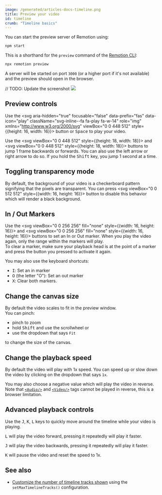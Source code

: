 ```yaml
---
image: /generated/articles-docs-timeline.png
title: Preview your video
id: timeline
crumb: "Timeline basics"
---
```


You can start the preview server of Remotion using:

```bash
npm start
```

This is a shorthand for the `preview` command of the [Remotion CLI](/docs/cli):

```bash
npx remotion preview
```

A server will be started on port `3000` (or a higher port if it's not available) and the preview should open in the browser.

// TODO: Update the screenshot
<img src="/img/timeline.png"></img>

## Preview controls

Use the <svg
aria-hidden="true"
focusable="false"
data-prefix="fas"
data-icon="play"
className="svg-inline--fa fa-play fa-w-14"
role="img"
xmlns="http://www.w3.org/2000/svg"
viewBox="0 0 448 512" style={{height: 16, width: 16}}><path
    fill="currentColor"
    d="M424.4 214.7L72.4 6.6C43.8-10.3 0 6.1 0 47.9V464c0 37.5 40.7 60.1 72.4 41.3l352-208c31.4-18.5 31.5-64.1 0-82.6z"
  /></svg> button or <kbd>Space</kbd> to play your video.

Use the <svg viewBox="0 0 448 512" style={{height: 18, width: 18}}><path fill="currentColor" d="M64 468V44c0-6.6 5.4-12 12-12h48c6.6 0 12 5.4 12 12v176.4l195.5-181C352.1 22.3 384 36.6 384 64v384c0 27.4-31.9 41.7-52.5 24.6L136 292.7V468c0 6.6-5.4 12-12 12H76c-6.6 0-12-5.4-12-12z" /></svg>
and <svg viewBox="0 0 448 512" style={{height: 18, width: 18}}><path fill="currentColor" d="M384 44v424c0 6.6-5.4 12-12 12h-48c-6.6 0-12-5.4-12-12V291.6l-195.5 181C95.9 489.7 64 475.4 64 448V64c0-27.4 31.9-41.7 52.5-24.6L312 219.3V44c0-6.6 5.4-12 12-12h48c6.6 0 12 5.4 12 12z" /></svg> buttons to jump 1 frame backwards or forwards. You can also use the left arrow or right arrow to do so. If you hold the <kbd>Shift</kbd> key, you jump 1 second at a time.

## Toggling transparency mode

By default, the background of your video is a checkerboard pattern signifying that the pixels are transparent. You can press <svg viewBox="0 0 512 512" style={{width: 16, height: 16}}> <path d="M480 0H32A32 32 0 0 0 0 32v448a32 32 0 0 0 32 32h448a32 32 0 0 0 32-32V32a32 32 0 0 0-32-32zm-32 256H256v192H64V256h192V64h192z" fill="currentcolor"/></svg> button to disable this behavior which will render a black background.

## In / Out Markers

Use the <svg viewBox="0 0 256 256" fill="none" style={{width: 16, height: 16}}><path d="M158 25H99V230.5H158" stroke="currentcolor" strokeWidth="42" strokeLinecap="round" strokeLinejoin="round"/></svg> and <svg viewBox="0 0 256 256" fill="none" style={{width: 16, height: 16}}><path d="M98 25H157V230.5H98" stroke="currentcolor" strokeWidth="42" strokeLinecap="round" strokeLinejoin="round"/></svg> buttons to set an In or Out marker. When you play the video again, only the range within the markers will play.  
To clear a marker, make sure your playback head is at the point of a marker and press the button you pressed to activate it again.

You may also use the keyboard shortcuts:

- <kbd>I</kbd>: Set an in marker
- <kbd>O</kbd> (the letter "O"): Set an out marker
- <kbd>X</kbd>: Clear both markers.

## Change the canvas size

By default the video scales to fit in the preview window.  
You can pinch:

- pinch to zoom
- hold <kbd>Shift</kbd> and use the scrollwheel or
- use the dropdown that says `Fit`

to change the size of the canvas.

## Change the playback speed

By default the video will play with 1x speed. You can speed up or slow down the video by clicking on the dropdown that says `1x`.

You may also choose a negative value which will play the video in reverse. Note that [`<Audio/>`](/docs/audio) and [`<Video/>`](/docs/video) tags cannot be played in reverse, this is a browser limitation.

## Advanced playback controls

Use the <kbd>J</kbd>, <kbd>K</kbd>, <kbd>L</kbd> keys to quickly move around the timeline while your video is playing.

<kbd>L</kbd> will play the video forward, pressing it repeatedly will play it faster.<br/>

<kbd>J</kbd> will play the video backwards, pressing it repeatedly will play it faster.<br/>

<kbd>K</kbd> will pause the video and reset the speed to 1x.

## See also

- [Customize the number of timeline tracks shown](/docs/config#setmaxtimelinetracks) using the `setMaxTimelineTracks()` configuration.
